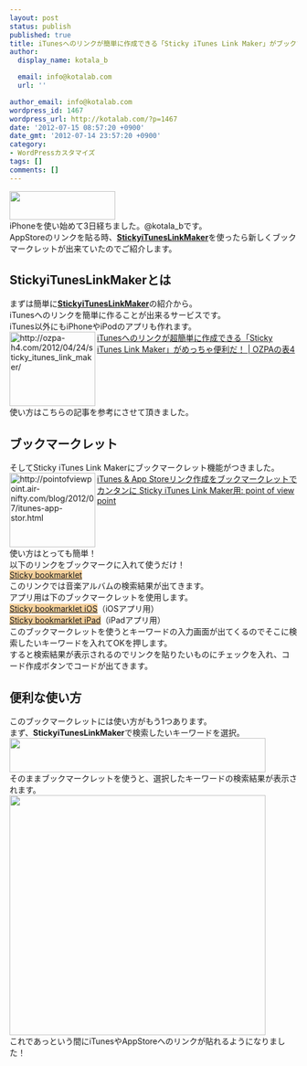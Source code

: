 ```yaml
---
layout: post
status: publish
published: true
title: iTunesへのリンクが簡単に作成できる「Sticky iTunes Link Maker」がブックマークレットで更に簡単になった！
author:
  display_name: kotala_b

  email: info@kotalab.com
  url: ''

author_email: info@kotalab.com
wordpress_id: 1467
wordpress_url: http://kotalab.com/?p=1467
date: '2012-07-15 08:57:20 +0900'
date_gmt: '2012-07-14 23:57:20 +0900'
category:
- WordPressカスタマイズ
tags: []
comments: []
---
```

<p><a href="http://kotalab.com/wp-content/uploads/stickyLinkMaker_120715_03.png" target="_blank"><img src="http://kotalab.com/wp-content/uploads/stickyLinkMaker_120715_03.png" alt="" title="stickyLinkMaker_120715_03" width="185" height="50" class="alignnone size-full wp-image-1502" /></a><br />
iPhoneを使い始めて3日経ちました。@kotala_bです。<br />
AppStoreのリンクを貼る時、<a href="http://sticky.linclip.com/linkmaker/" title="Sticky iTunes Link Maker" target="_blank"><strong>StickyiTunesLinkMaker</strong></a>を使ったら新しくブックマークレットが出来ていたのでご紹介します。<br />
<!--more--></p>
<h2>StickyiTunesLinkMakerとは</h2>
<p>まずは簡単に<a href="http://sticky.linclip.com/linkmaker/" title="Sticky iTunes Link Maker" target="_blank"><strong>StickyiTunesLinkMaker</strong></a>の紹介から。<br />
iTunesへのリンクを簡単に作ることが出来るサービスです。<br />
iTunes以外にもiPhoneやiPodのアプリも作れます。<br />
<a href="http://ozpa-h4.com/2012/04/24/sticky_itunes_link_maker/" target="_blank"><img title="iTunesへのリンクが超簡単に作成できる「Sticky iTunes Link Maker」がめっちゃ便利だ！ | OZPAの表4" src="http://capture.heartrails.com/150x130?http://ozpa-h4.com/2012/04/24/sticky_itunes_link_maker/" alt="http://ozpa-h4.com/2012/04/24/sticky_itunes_link_maker/" width="150" height="130" align="left" /></a><a href="http://ozpa-h4.com/2012/04/24/sticky_itunes_link_maker/" title="iTunesへのリンクが超簡単に作成できる「Sticky iTunes Link Maker」がめっちゃ便利だ！" target="_blank">iTunesへのリンクが超簡単に作成できる「Sticky iTunes Link Maker」がめっちゃ便利だ！ | OZPAの表4</a><br style="clear:both;" />使い方はこちらの記事を参考にさせて頂きました。</p>
<h2>ブックマークレット</h2>
<p>そしてSticky iTunes Link Makerにブックマークレット機能がつきました。<br />
<a href="http://pointofviewpoint.air-nifty.com/blog/2012/07/itunes-app-stor.html" target="_blank"><img title="iTunes &amp; App Storeリンク作成をブックマークレットでカンタンに Sticky iTunes Link Maker用: point of view point" src="http://capture.heartrails.com/150x130/1342316286406?http://pointofviewpoint.air-nifty.com/blog/2012/07/itunes-app-stor.html" alt="http://pointofviewpoint.air-nifty.com/blog/2012/07/itunes-app-stor.html" width="150" height="130" align="left" /></a><a href="http://pointofviewpoint.air-nifty.com/blog/2012/07/itunes-app-stor.html" title="iTunes &amp; App Storeリンク作成をブックマークレットでカンタンに Sticky iTunes Link Maker用: point of view point" target="_blank">iTunes &amp; App Storeリンク作成をブックマークレットでカンタンに Sticky iTunes Link Maker用: point of view point</a><br style="clear:both;" />使い方はとっても簡単！<br />
以下のリンクをブックマークに入れて使うだけ！<br />
<a href="javascript:void((function(){var%20ent='album';var%20d=document;var%20sel=d.selection?d.selection.createRange().text:String(d.getSelection());if(!sel){var%20key=window.prompt('Enter keywords\n(CAUTION! OK:Transition to Link Maker Page)','');if(key){location.href='http://sticky.linclip.com/linkmaker/?term='+encodeURIComponent(key)+'&entity='+ent;}}else{location.href='http://sticky.linclip.com/linkmaker/?term='+encodeURIComponent(sel)+'&entity='+ent;}})());" title="Sticky bookmarklet" style="background-color:#f5d09c;">Sticky bookmarklet</a><br />
このリンクでは音楽アルバムの検索結果が出てきます。<br />
アプリ用は下のブックマークレットを使用します。<br />
<a href="javascript:void((function(){var%20ent='software';var%20d=document;var%20sel=d.selection?d.selection.createRange().text:String(d.getSelection());if(!sel){var%20key=window.prompt('Enter keywords\n(CAUTION! OK:Transition to Link Maker Page)','');if(key){location.href='http://sticky.linclip.com/linkmaker/?term='+encodeURIComponent(key)+'&entity='+ent;}}else{location.href='http://sticky.linclip.com/linkmaker/?term='+encodeURIComponent(sel)+'&entity='+ent;}})());" title="Sticky bookmarklet iOS" style="background-color:#f5d09c;">Sticky bookmarklet iOS</a>（iOSアプリ用）<br />
<a href="javascript:void((function(){var%20ent='iPadSoftware';var%20d=document;var%20sel=d.selection?d.selection.createRange().text:String(d.getSelection());if(!sel){var%20key=window.prompt('Enter keywords\n(CAUTION! OK:Transition to Link Maker Page)','');if(key){location.href='http://sticky.linclip.com/linkmaker/?term='+encodeURIComponent(key)+'&entity='+ent;}}else{location.href='http://sticky.linclip.com/linkmaker/?term='+encodeURIComponent(sel)+'&entity='+ent;}})());" title="Sticky bookmarklet iPad" style="background-color:#f5d09c;">Sticky bookmarklet iPad</a>（iPadアプリ用）<br />
このブックマークレットを使うとキーワードの入力画面が出てくるのでそこに検索したいキーワードを入れてOKを押します。<br />
すると検索結果が表示されるのでリンクを貼りたいものにチェックを入れ、コード作成ボタンでコードが出てきます。</p>
<h2>便利な使い方</h2>
<p>このブックマークレットには使い方がもう1つあります。<br />
まず、<strong>StickyiTunesLinkMaker</strong>で検索したいキーワードを選択。<br />
<a href="http://kotalab.com/wp-content/uploads/stickyLinkMaker_120715_01.jpg" target="_blank"><img src="http://kotalab.com/wp-content/uploads/stickyLinkMaker_120715_01.jpg" alt="" title="stickyLinkMaker_120715_01" width="448" height="60" class="alignnone size-full wp-image-1496" /></a><br />
そのままブックマークレットを使うと、選択したキーワードの検索結果が表示されます。<br />
<a href="http://kotalab.com/wp-content/uploads/stickyLinkMaker_120715_02.jpg" target="_blank"><img src="http://kotalab.com/wp-content/uploads/stickyLinkMaker_120715_02.jpg" alt="" title="stickyLinkMaker_120715_02" width="448" height="420" class="alignnone size-full wp-image-1495" /></a><br />
これであっという間にiTunesやAppStoreへのリンクが貼れるようになりました！</p>

